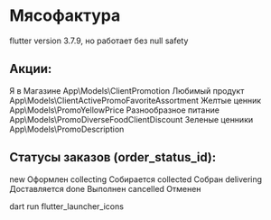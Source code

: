 # Мясофактура

flutter version 3.7.9, но работает без null safety

## Акции:

Я в Магазине App\\Models\\ClientPromotion
Любимый продукт App\\Models\\ClientActivePromoFavoriteAssortment
Желтые ценник App\\Models\\PromoYellowPrice
Разнообразное питание App\\Models\\PromoDiverseFoodClientDiscount
Зеленые ценники App\\Models\\PromoDescription

## Статусы заказов (order_status_id):

new Оформлен
collecting Собирается
collected Собран
delivering Доставляется
done Выполнен
cancelled Отменен


dart run flutter_launcher_icons